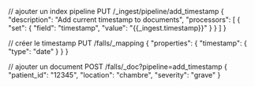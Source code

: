 
// ajouter un index pipeline 
PUT /_ingest/pipeline/add_timestamp
{
  "description": "Add current timestamp to documents",
  "processors": [
    {
      "set": {
        "field": "timestamp",
        "value": "{{_ingest.timestamp}}"
      }
    }
  ]
}


// créer le timestamp 
PUT /falls/_mapping
{
  "properties": {
    "timestamp": {
      "type": "date"
    }
  }
}

// ajouter un document 
POST /falls/_doc?pipeline=add_timestamp
{
  "patient_id": "12345",
  "location": "chambre",
  "severity": "grave"
}

